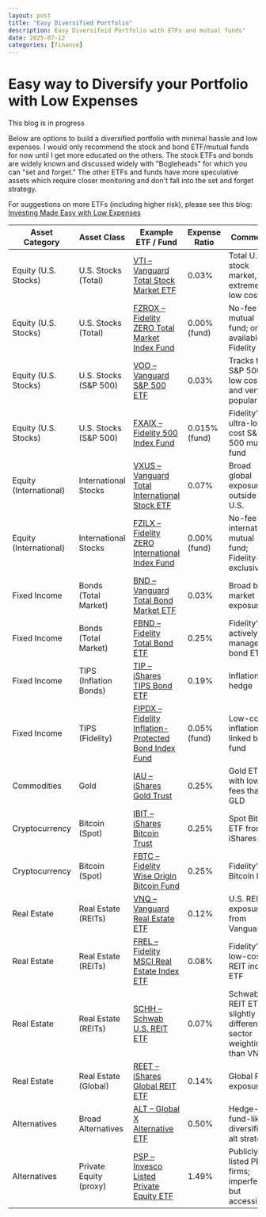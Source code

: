 ```yaml
---
layout: post
title: "Easy Diversified Portfolio"
description: Easy Diversifeid Portfolio with ETFs and mutual funds"
date: 2025-07-12
categories: [finance]
---
```


# Easy way to Diversify your Portfolio with Low Expenses
This blog is in progress

Below are options to build a diversified portfolio with minimal hassle and low expenses.  I would only recommend the stock and bond ETF/mutual funds for now until I get more educated on the others.  The stock ETFs and bonds are widely known and discussed widely with "Bogleheads" for which you can "set and forget."  The other ETFs and funds have more speculative assets which require closer monitoring and don't fall into the set and forget strategy.

For suggestions on more ETFs (including higher risk), please see this blog:
[Investing Made Easy with Low Expenses](https://jamestsay-12.github.io/blog-site/finance/2025/07/08/investing-made-easy.html)

| Asset Category        | Asset Class           | Example ETF / Fund                                                                                         | Expense Ratio | Comments                                                                 |
|----------------------|-----------------------|------------------------------------------------------------------------------------------------------------|---------------|--------------------------------------------------------------------------|
| Equity (U.S. Stocks) | U.S. Stocks (Total)   | [VTI – Vanguard Total Stock Market ETF](https://investor.vanguard.com/investment-products/etfs/profile/vti)                    | 0.03%         | Total U.S. stock market, extremely low cost                              |
| Equity (U.S. Stocks) | U.S. Stocks (Total)   | [FZROX – Fidelity ZERO Total Market Index Fund](https://fundresearch.fidelity.com/mutual-funds/summary/315911693)              | 0.00% (fund)  | No-fee mutual fund; only available at Fidelity                           |
| Equity (U.S. Stocks) | U.S. Stocks (S&P 500) | [VOO – Vanguard S&P 500 ETF](https://investor.vanguard.com/investment-products/etfs/profile/voo)                               | 0.03%         | Tracks the S&P 500; low cost and very popular                            |
| Equity (U.S. Stocks) | U.S. Stocks (S&P 500) | [FXAIX – Fidelity 500 Index Fund](https://fundresearch.fidelity.com/mutual-funds/summary/315911750)                            | 0.015% (fund) | Fidelity’s ultra-low-cost S&P 500 mutual fund                            |
| Equity (International)| International Stocks  | [VXUS – Vanguard Total International Stock ETF](https://investor.vanguard.com/investment-products/etfs/profile/vxus)            | 0.07%         | Broad global exposure outside the U.S.                                   |
| Equity (International)| International Stocks  | [FZILX – Fidelity ZERO International Index Fund](https://fundresearch.fidelity.com/mutual-funds/summary/31635T829)              | 0.00% (fund)  | No-fee international mutual fund; Fidelity-exclusive                      |
| Fixed Income         | Bonds (Total Market)  | [BND – Vanguard Total Bond Market ETF](https://investor.vanguard.com/investment-products/etfs/profile/bnd)                      | 0.03%         | Broad bond market exposure                                               |
| Fixed Income         | Bonds (Total Market)  | [FBND – Fidelity Total Bond ETF](https://digital.fidelity.com/prgw/digital/research/quote/dashboard/summary?symbol=FBND)        | 0.25%         | Fidelity's actively managed bond ETF                                     |
| Fixed Income         | TIPS (Inflation Bonds)| [TIP – iShares TIPS Bond ETF](https://www.ishares.com/us/products/239458/ishares-tips-bond-etf)                                  | 0.19%         | Inflation hedge                                                           |
| Fixed Income         | TIPS (Fidelity)       | [FIPDX – Fidelity Inflation-Protected Bond Index Fund](https://fundresearch.fidelity.com/mutual-funds/summary/316146594)        | 0.05% (fund)  | Low-cost inflation-linked bond fund                                      |
| Commodities          | Gold                  | [IAU – iShares Gold Trust](https://www.ishares.com/us/products/239561/ishares-gold-trust)                                         | 0.25%         | Gold ETF with lower fees than GLD                                        |
| Cryptocurrency       | Bitcoin (Spot)        | [IBIT – iShares Bitcoin Trust](https://www.ishares.com/us/products/349648/ishares-bitcoin-trust)                                 | 0.25%         | Spot Bitcoin ETF from iShares                                            |
| Cryptocurrency       | Bitcoin (Spot)        | [FBTC – Fidelity Wise Origin Bitcoin Fund](https://digital.fidelity.com/prgw/digital/research/quote/dashboard/summary?symbol=FBTC)| 0.25%         | Fidelity’s Bitcoin ETF                                                   |
| Real Estate          | Real Estate (REITs)   | [VNQ – Vanguard Real Estate ETF](https://investor.vanguard.com/investment-products/etfs/profile/vnq)                            | 0.12%         | U.S. REITs exposure from Vanguard                                        |
| Real Estate          | Real Estate (REITs)   | [FREL – Fidelity MSCI Real Estate Index ETF](https://digital.fidelity.com/prgw/digital/research/quote/dashboard/summary?symbol=FREL) | 0.08%         | Fidelity’s low-cost REIT index ETF                                       |
| Real Estate          | Real Estate (REITs)   | [SCHH – Schwab U.S. REIT ETF](https://www.schwabassetmanagement.com/products/schh)                                               | 0.07%         | Schwab’s REIT ETF, slightly different sector weighting than VNQ          |
| Real Estate          | Real Estate (Global)  | [REET – iShares Global REIT ETF](https://www.ishares.com/us/products/239726/ishares-global-reit-etf)                            | 0.14%         | Global REIT exposure                                                     |
| Alternatives         | Broad Alternatives    | [ALT – Global X Alternative ETF](https://www.globalxetfs.com/funds/alt/)                                                          | 0.50%         | Hedge-fund-like diversified alt strategy                                 |
| Alternatives         | Private Equity (proxy)| [PSP – Invesco Listed Private Equity ETF](https://www.invesco.com/portal/site/us/investors/etfs/product-detail?productId=PSP)   | 1.49%         | Publicly listed PE firms; imperfect but accessible                       |
